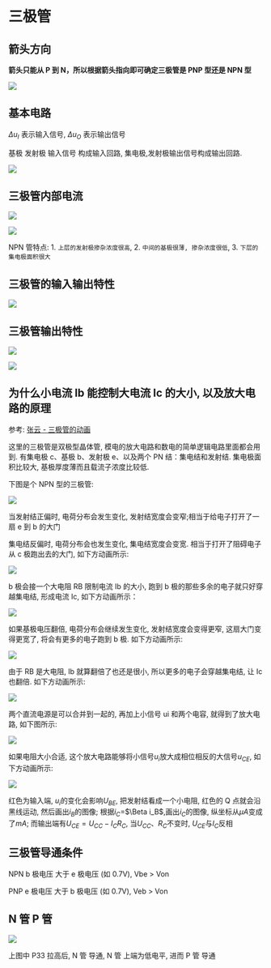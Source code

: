 # 三极管

## 箭头方向

**箭头只能从 P 到 N，所以根据箭头指向即可确定三极管是 PNP 型还是 NPN 型**

![](images/三极管.png)

## 基本电路

$\Delta u_{I}$ 表示输入信号, $\Delta u_{O}$ 表示输出信号

基极 发射极 输入信号 构成输入回路, 集电极,发射极输出信号构成输出回路.

![](images/三极管-基本共射放大电路.png)

## 三极管内部电流

![](images/三极管1.png)

![](images/三极管内部电流.png)

NPN 管特点: 1. `上层的发射极掺杂浓度很高`, 2. `中间的基极很薄, 掺杂浓度很低`, 3. `下层的集电极面积很大`

## 三极管的输入输出特性

![](images/三极管的输入特性曲线.png)

## 三极管输出特性

![](images/三极管的输出特性曲线.png)

![](images/三极管输出特性.png)

## 为什么小电流 Ib 能控制大电流 Ic 的大小, 以及放大电路的原理

参考: [张云 - 三极管的动画](http://blog.sciencenet.cn/blog-729147-1041542.html)

这里的三极管是双极型晶体管, 模电的放大电路和数电的简单逻辑电路里面都会用到.
有集电极 c、基极 b、发射极 e、以及两个 PN 结：集电结和发射结. 集电极面积比较大, 基极厚度薄而且载流子浓度比较低.

下图是个 NPN 型的三极管:

![](images/三极管-NPN型.png)

当发射结正偏时, 电荷分布会发生变化, 发射结宽度会变窄;相当于给电子打开了一扇 e 到 b 的大门

集电结反偏时, 电荷分布会也发生变化, 集电结宽度会变宽. 相当于打开了阻碍电子从 c 极跑出去的大门, 如下方动画所示:

![](images/三极管-放大电路1.gif)

b 极会接一个大电阻 RB 限制电流 Ib 的大小, 跑到 b 极的那些多余的电子就只好穿越集电结, 形成电流 Ic, 如下方动画所示：

![](images/三极管-放大电路2.gif)

如果基极电压翻倍, 电荷分布会继续发生变化, 发射结宽度会变得更窄, 这扇大门变得更宽了, 将会有更多的电子跑到 b 极. 如下方动画所示:

![](images/三极管-放大电路3.gif)

由于 RB 是大电阻, Ib 就算翻倍了也还是很小, 所以更多的电子会穿越集电结, 让 Ic 也翻倍. 如下方动画所示:

![](images/三极管-放大电路4.gif)

两个直流电源是可以合并到一起的, 再加上小信号 ui 和两个电容, 就得到了放大电路, 如下图所示:

![](images/三极管-放大电路5.png)

如果电阻大小合适, 这个放大电路能够将小信号$u_i$放大成相位相反的大信号$u_{CE}$, 如下方动画所示:

![](images/三极管-放大电路6.gif)

红色为输入端, $u_i$的变化会影响$U_{BE}$, 把发射结看成一个小电阻, 红色的 Q 点就会沿黑线运动, 然后画出$i_B$的图像;
根据$i_C$=$\Beta i_B$,画出$i_C$的图像, 纵坐标从$\mu A$变成了$mA$;
而输出端有$U_{CE}=U_{CC}-I_CR_C$, 当$U_{CC}$、$R_C$不变时, $U_{CE}$与$I_C$反相

## 三极管导通条件

NPN b 极电压 大于 e 极电压 (如 0.7V), Vbe > Von

PNP e 极电压 大于 b 极电压 (如 0.7V), Veb > Von

## N 管 P 管

![](images/三极管/2025-01-23-12-29-57.png)

上图中 P33 拉高后, N 管 导通, N 管 上端为低电平, 进而 P 管 导通
